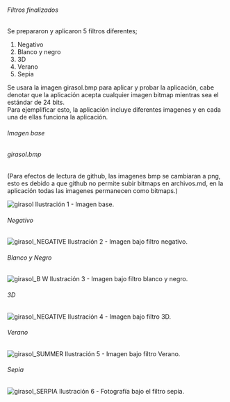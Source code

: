 ######  Filtros finalizados

Se prepararon y aplicaron 5 filtros diferentes;     
1. Negativo     
2. Blanco y negro   
3. 3D   
4. Verano   
5. Sepia    
   
Se usara la imagen girasol.bmp para aplicar y probar la aplicación, cabe denotar que la aplicación acepta cualquier imagen bitmap mientras sea el estándar de 24 bits.    
Para ejemplificar esto, la aplicación incluye diferentes imagenes y en cada una de ellas funciona la aplicación.


###### Imagen base
###### girasol.bmp
(Para efectos de lectura de github, las imagenes bmp se cambiaran a png, esto es debido a que github no permite subir bitmaps en archivos.md, en la aplicación todas las imagenes permanecen como bitmaps.)



![girasol](https://user-images.githubusercontent.com/56287760/181346012-a29b142f-a177-4da7-a81c-5e57bb80e4b6.png)
Ilustración 1 - Imagen base.

###### Negativo

![girasol_NEGATIVE](https://user-images.githubusercontent.com/56287760/181346263-8b89a9d1-83f9-46ec-84cb-cd9746fe5d9b.png)
Ilustración 2 - Imagen bajo filtro negativo.


###### Blanco y Negro


![girasol_B W](https://user-images.githubusercontent.com/56287760/181346342-ea577ee2-b729-4733-8824-ab1dc7ed45aa.png)
Ilustración 3 - Imagen bajo filtro blanco y negro.

###### 3D
![girasol_NEGATIVE](https://user-images.githubusercontent.com/56287760/181346470-ea71bd5b-e8a6-4223-8460-0630c2a01485.png)
Ilustración 4 - Imagen bajo filtro 3D.


###### Verano
![girasol_SUMMER](https://user-images.githubusercontent.com/56287760/181346555-643eacb2-2e8a-45d3-98e1-9d8dd698958c.png)
Ilustración 5 - Imagen bajo filtro Verano.



###### Sepia

![girasol_SERPIA](https://user-images.githubusercontent.com/56287760/181346695-fcf0ec9e-c43e-4d75-b14c-48f3a14b177b.png)
Ilustración 6 - Fotografía bajo el filtro sepia.


